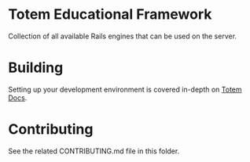 # Totem Educational Framework
Collection of all available Rails engines that can be used on the server.

# Building
Setting up your development environment is covered in-depth on [Totem Docs](http://totem-docs.herokuapp.com/1.0.0/setup/environment).

# Contributing
See the related CONTRIBUTING.md file in this folder.
